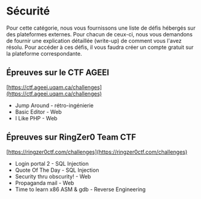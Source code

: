 # Sécurité

Pour cette catégorie, nous vous fournissons une liste de défis hébergés sur des plateformes externes. Pour chacun de ceux-ci, nous vous demandons de fournir une explication détaillée (write-up) de comment vous l'avez résolu. Pour accéder à ces défis, il vous faudra créer un compte gratuit sur la plateforme correspondante.

## Épreuves sur le CTF AGEEI

[https://ctf.ageei.uqam.ca/challenges](https://ctf.ageei.uqam.ca/challenges)

 - Jump Around - rétro-ingénierie
 - Basic Editor - Web
 - I Like PHP - Web

## Épreuves sur RingZer0 Team CTF

[https://ringzer0ctf.com/challenges](https://ringzer0ctf.com/challenges)

 - Login portal 2 - SQL Injection
 - Quote Of The Day - SQL Injection
 - Security thru obscurity! - Web
 - Propaganda mail - Web
 - Time to learn x86 ASM & gdb - Reverse Engineering
